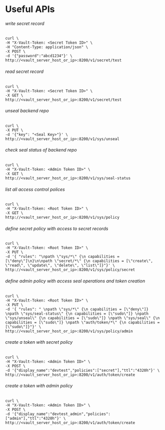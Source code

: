 # Useful APIs
###### write secret record ######
```
curl \
-H "X-Vault-Token: <Secret Token ID>" \
-H "Content-Type: application/json" \
-X POST \
-d '{"password":"abcd1234"}' \
http://<vault_server_host_or_ip>:8200/v1/secret/test
```

###### read secret record ######
```
curl \
-H "X-Vault-Token: <Secret Token ID>" \
-X GET \
http://<vault_server_host_or_ip>:8200/v1/secret/test
```

###### unseal backend repo ######
```
curl \
-X PUT \
-d '{"key": "<Seal Key>"}' \
http://<vault_server_host_or_ip>:8200/v1/sys/unseal
```

###### check seal status of backend repo ######
```
curl \
-H "X-Vault-Token: <Admin Token ID>" \
-X GET \
http://<vault_server_host_or_ip>:8200/v1/sys/seal-status
```

###### list all access control polices ######
```
curl \
-H "X-Vault-Token: <Root Token ID>" \
-X GET \
http://<vault_server_host_or_ip>:8200/v1/sys/policy
```

###### define secret policy with access to secret records ######
```
curl \
-H "X-Vault-Token: <Root Token ID>" \
-X PUT \
-d '{ "rules": "\npath \"sys/*\" {\n capabilities = [\"deny\"]\n}\n\npath \"secret/*\" {\n capabilities = [\"create\", \"read\", \"update\", \"delete\", \"list\"]}"}' \
http://<vault_server_host_or_ip>:8200/v1/sys/policy/secret
```

###### define admin policy with access seal operations and token creation ######
```
curl \
-H "X-Vault-Token: <Root Token ID>" \
-X PUT \
-d '{ "rules": " \npath \"sys/*\" {\n capabilities = [\"deny\"]} \npath \"sys/seal-status\" {\n capabilities = [\"sudo\"]} \npath \"sys/unseal\" {\n capabilities = [\"sudo\"]} \npath \"sys/seal\" {\n capabilities = [\"sudo\"]} \npath \"auth/token/*\" {\n capabilities = [\"sudo\"]}"}' \
http://<vault_server_host_or_ip>:8200/v1/sys/policy/admin
```

###### create a token with secret policy ######
```
curl \
-H "X-Vault-Token: <Admin Token ID>" \
-X POST \
-d '{"display_name":"devtest","policies":["secret"],"ttl":"4320h"}' \
http://<vault_server_host_or_ip>:8200/v1/auth/token/create
```

###### create a token with admin policy ######
```
curl \
-H "X-Vault-Token: <Admin Token ID>" \
-X POST \
-d '{"display_name":"devtest_admin","policies":["admin"],"ttl":"4320h"}' \
http://<vault_server_host_or_ip>:8200/v1/auth/token/create
```
